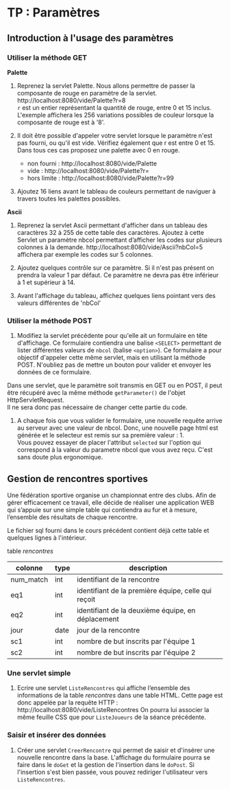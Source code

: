 # TP : Paramètres

## Introduction à l'usage des paramètres

### Utiliser la méthode GET

__Palette__

1. Reprenez la servlet Palette. Nous allons permettre de passer la composante de rouge en paramètre de la servlet.  
http://localhost:8080/vide/Palette?r=8  
`r` est un entier représentant la quantité de rouge, entre 0 et 15 inclus.
L'exemple affichera les 256 variations possibles de couleur lorsque la composante de rouge est à '8'. 

1. Il doit être possible d'appeler votre servlet lorsque le paramètre n'est pas fourni, ou qu'il est vide. Vérifiez également que r est entre 0 et 15. Dans tous ces cas proposez une palette avec 0 en rouge.
    * non fourni : http://localhost:8080/vide/Palette
    * vide : http://localhost:8080/vide/Palette?r=
    * hors limite : http://localhost:8080/vide/Palette?r=99  

1. Ajoutez 16 liens avant le tableau de couleurs permettant de naviguer à travers toutes les palettes possibles.  

__Ascii__

1. Reprenez la servlet Ascii permettant d'afficher dans un tableau des caractères 32 à 255 de cette table des caractères. Ajoutez à cette Servlet un paramètre nbcol permettant d’afficher les codes sur plusieurs colonnes à la demande. http://localhost:8080/vide/Ascii?nbCol=5 affichera par exemple les codes sur 5 colonnes.  

1. Ajoutez quelques contrôle sur ce paramètre. Si il n'est pas présent on prendra la valeur 1 par défaut. Ce paramètre ne devra pas être inférieur à 1 et supérieur à 14.  

1. Avant l'affichage du tableau, affichez quelques liens pointant vers des valeurs différentes de 'nbCol'

### Utiliser la méthode POST

1. Modifiez la servlet précédente pour qu'elle ait un formulaire en tête d'affichage. Ce formulaire contiendra une balise `<SELECT>` permettant de lister différentes valeurs de `nbcol` (balise `<option>`). Ce formulaire a pour objectif d'appeler cette même servlet, mais en utilisant la méthode POST. N'oubliez pas de mettre un bouton pour valider et envoyer les données de ce formulaire.  
  
Dans une servlet, que le paramètre soit transmis en GET ou en POST, il peut être récupéré avec la même méthode `getParameter()` de l'objet HttpServletRequest.  
Il ne sera donc pas nécessaire de changer cette partie du code.  

1. A chaque fois que vous valider le formulaire, une nouvelle requête arrive au serveur avec une valeur de nbcol.
Donc, une nouvelle page html est générée et le selecteur est remis sur sa première valeur : 1.  
Vous pouvez essayer de placer l'attribut `selected` sur l'option qui correspond à la valeur du parametre nbcol que vous avez reçu. C'est sans doute plus ergonomique.

## Gestion de rencontres sportives

Une fédération sportive organise un championnat entre des clubs. Afin de gérer efficacement ce travail, elle décide de réaliser une application WEB qui s’appuie sur une simple table qui contiendra au fur et à mesure, l’ensemble des résultats de chaque rencontre.  

Le fichier sql fourni dans le cours précédent contient déjà cette table et quelques lignes à l'intérieur.

table _rencontres_

| colonne   | type | description |
|-----------|------|-------------|
| num_match | int  | identifiant de la rencontre |
| eq1       | int  | identifiant de la première équipe, celle qui reçoit |
| eq2       | int  | identifiant de la deuxième équipe, en déplacement |
| jour      | date | jour de la rencontre |
| sc1       | int  | nombre de but inscrits par l'équipe 1 |
| sc2       | int  | nombre de but inscrits par l'équipe 2 |


### Une servlet simple

1. Ecrire une servlet `ListeRencontres` qui affiche l’ensemble des informations de la table _rencontres_ dans une table HTML.
Cette page est donc appelée par la requête HTTP : http://localhost:8080/vide/ListeRencontres
On pourra lui associer la même feuille CSS que pour `ListeJoueurs` de la séance précédente.

### Saisir et insérer des données

1. Créer une servlet `CreerRencontre` qui permet de saisir et d'insérer une nouvelle rencontre dans la base. L'affichage du formulaire pourra se faire dans le `doGet` et la gestion de l'insertion dans le `doPost`. Si l'insertion s'est bien passée, vous pouvez rediriger l'utilisateur vers `ListeRencontres`.  

